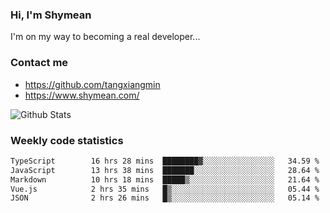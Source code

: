 ### Hi, I'm Shymean

I'm on my way to becoming a real developer...

### Contact me

- <https://github.com/tangxiangmin>
- <https://www.shymean.com/>

![Github Stats](https://github-readme-stats.vercel.app/api?username=tangxiangmin&show_icons=true&theme=dark)


###  Weekly code statistics

<!--START_SECTION:waka-->

```txt
TypeScript        16 hrs 28 mins  ████████▓░░░░░░░░░░░░░░░░   34.59 %
JavaScript        13 hrs 38 mins  ███████░░░░░░░░░░░░░░░░░░   28.64 %
Markdown          10 hrs 18 mins  █████▒░░░░░░░░░░░░░░░░░░░   21.64 %
Vue.js            2 hrs 35 mins   █▒░░░░░░░░░░░░░░░░░░░░░░░   05.44 %
JSON              2 hrs 26 mins   █▒░░░░░░░░░░░░░░░░░░░░░░░   05.14 %
```

<!--END_SECTION:waka-->